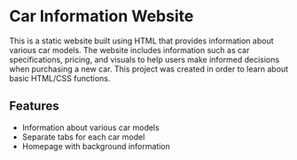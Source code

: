 # Car Information Website

This is a static website built using HTML that provides information about various car models. 
The website includes information such as car specifications, pricing, and visuals to help users make informed decisions when purchasing a new car.
This project was created in order to learn about basic HTML/CSS functions.

## Features
- Information about various car models
- Separate tabs for each car model
- Homepage with background information

